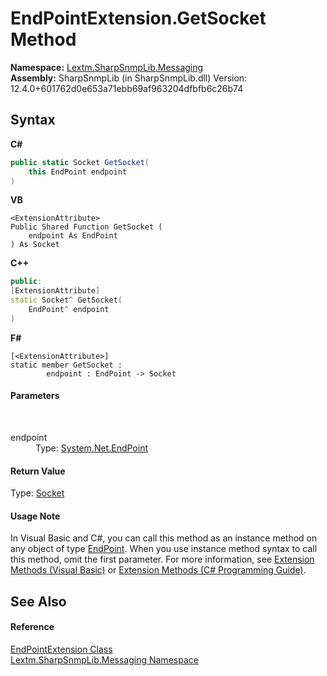 # EndPointExtension.GetSocket Method 
 

**Namespace:**&nbsp;<a href="N_Lextm_SharpSnmpLib_Messaging">Lextm.SharpSnmpLib.Messaging</a><br />**Assembly:**&nbsp;SharpSnmpLib (in SharpSnmpLib.dll) Version: 12.4.0+601762d0e653a71ebb69af963204dfbfb6c26b74

## Syntax

**C#**<br />
``` C#
public static Socket GetSocket(
	this EndPoint endpoint
)
```

**VB**<br />
``` VB
<ExtensionAttribute>
Public Shared Function GetSocket ( 
	endpoint As EndPoint
) As Socket
```

**C++**<br />
``` C++
public:
[ExtensionAttribute]
static Socket^ GetSocket(
	EndPoint^ endpoint
)
```

**F#**<br />
``` F#
[<ExtensionAttribute>]
static member GetSocket : 
        endpoint : EndPoint -> Socket 

```


#### Parameters
&nbsp;<dl><dt>endpoint</dt><dd>Type: <a href="https://docs.microsoft.com/dotnet/api/system.net.endpoint" target="_blank" rel="noopener noreferrer">System.Net.EndPoint</a><br /></dd></dl>

#### Return Value
Type: <a href="https://docs.microsoft.com/dotnet/api/system.net.sockets.socket" target="_blank" rel="noopener noreferrer">Socket</a>

#### Usage Note
In Visual Basic and C#, you can call this method as an instance method on any object of type <a href="https://docs.microsoft.com/dotnet/api/system.net.endpoint" target="_blank" rel="noopener noreferrer">EndPoint</a>. When you use instance method syntax to call this method, omit the first parameter. For more information, see <a href="https://docs.microsoft.com/dotnet/visual-basic/programming-guide/language-features/procedures/extension-methods" target="_blank" rel="noopener noreferrer">Extension Methods (Visual Basic)</a> or <a href="https://docs.microsoft.com/dotnet/csharp/programming-guide/classes-and-structs/extension-methods" target="_blank" rel="noopener noreferrer">Extension Methods (C# Programming Guide)</a>.

## See Also


#### Reference
<a href="T_Lextm_SharpSnmpLib_Messaging_EndPointExtension">EndPointExtension Class</a><br /><a href="N_Lextm_SharpSnmpLib_Messaging">Lextm.SharpSnmpLib.Messaging Namespace</a><br />